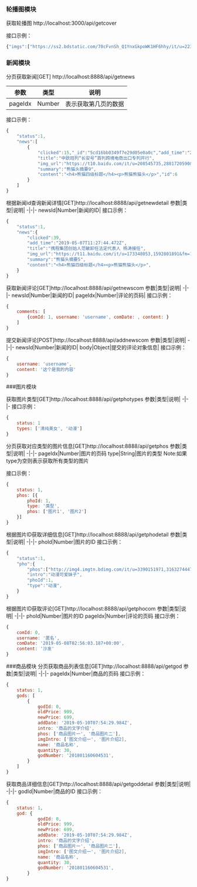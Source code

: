 ### 轮播图模块


获取轮播图 http://localhost:3000/api/getcover

接口示例：
```javascript
{"imgs":["https://ss2.bdstatic.com/70cFvnSh_Q1YnxGkpoWK1HF6hhy/it/u=2237275641,3286268943&fm=26&gp=0.jpg"}
```

### 新闻模块
分页获取新闻[GET]  http://localhost:8888/api/getnews

 参数|类型|说明|
 -|-|- 
pageIdx|Number|表示获取第几页的数据|
接口示例：

```javascript
{
    "status":1,
    "news":[
        {
            "clicked":15,"_id":"5cd16bb0349f7e29d05e0a0c","add_time":"2019-05-07T11:27:44.472Z",
            "title":"中欧班列“长安号”首列跨境电商出口专列开行",
            "img_url":"https://t10.baidu.com/it/u=208545735,2881720590&fm=173&app=49&f=JPEG?w=218&h=146&s=8EF04D96EA9010C8520699F50300F021",
            "summary":"熊猫头摘要9",
            "content":"<h4>熊猫四级标题</h4><p>熊猫熊猫头</p>","id":6
        }
    ]
}
```

根据新闻id查询新闻详情[GET]http://localhost:8888/api/getnewdetail
参数|类型|说明|
 -|-|- 
newsId|Number|新闻的ID|
接口示例：
```javascript
{
    "status":1,
    "news":{
        "clicked":39,
        "add_time":"2019-05-07T11:27:44.472Z",
        "title":"携程集团创始人范敏卸任法定代表人 杨涛接任",
        "img_url":"https://t11.baidu.com/it/u=173348053,1592801891&fm=173&app=49&f=PNG?w=218&h=146&s=5A52C8125D787C090EE5E0DA030050B3",
        "summary":"熊猫头摘要5",
        "content":"<h4>熊猫四级标题</h4><p>熊猫熊猫头</p>",
    }
}
```

获取新闻评论[GET]http://localhost:8888/api/getnewscom
参数|类型|说明|
 -|-|- 
newsId|Number|新闻的ID|
pageIdx|Number|评论的页码|
接口示例：
```javascript
{
    comments: [
        {comId: 1, username: 'username', comDate: , content: }
    ]
}
```

提交新闻评论[POST]http://localhost:8888/api/addnewscom
参数|类型|说明|
 -|-|- 
newsId|Number|新闻的ID|
body|Object|提交的评论对象信息|
接口示例：
```javascript
{
    username: 'username',
    content: '这个是我的内容'
}
```

###图片模块

获取图片类型[GET]http://localhost:8888/api/getphotypes
参数|类型|说明|
 -|-|- 
接口示例：
```javascript
{
    status: 1
    types: ['清纯美女', '动漫']
}
```

分页获取对应类型的图片信息[GET]http://localhost:8888/api/getphos
参数|类型|说明|
 -|-|- 
 pageIdx|Number|图片的页码
 type|String|图片的类型
 Note:如果type为空则表示获取所有类型的图片

接口示例：
```javascript
{
    status: 1,
    phos: [{
        phoId: 1,
        type: '类型',
        phos: ['图片1', '图片2']
    }]
}
```

根据图片ID获取详细信息[GET]http://localhost:8888/api/getphodetail
参数|类型|说明|
 -|-|- 
 phoId|Number|图片的ID
接口示例：
```javascript
{
    "status":1,
    "pho":{
        "phos":["http://img4.imgtn.bdimg.com/it/u=3390151971,3163274447&fm=26&gp=0.jpg","http://img1.imgtn.bdimg.com/it/u=3236158123,3686147926&fm=26&gp=0.jpg2","http://img4.imgtn.bdimg.com/it/u=2465494204,1178502384&fm=26&gp=0.jpg"],
        "intro":"动漫可爱妹子",
        "phoId":1,
        "type":"动漫",
    }
}
```


根据图片ID获取评论[GET]http://localhost:8888/api/getphocom
参数|类型|说明|
 -|-|- 
 phoId|Number|图片的ID
 pageIdx|Number|评论的页码
接口示例：
```javascript
{
    comId: 0,
    username: '匿名',
    comDate: '2019-05-08T02:56:03.187+00:00',
    content: '沙发'
}
```

###商品模块
分页获取商品列表信息[GET]http://localhost:8888/api/getgod
参数|类型|说明|
 -|-|- 
 pageIdx|Number|商品的页码
接口示例：
```javascript
{
    status: 1,
    gods: [
        {
            godId: 0,
            oldPrice: 999,
            newPrice: 699,
            addDate: '2019-05-10T07:54:29.984Z',
            intro: '商品的文字介绍',
            phos: ['商品图片一', '商品图片二'],
            imgIntro: ['图文介绍一', '图片介绍2],
            name: '商品名称',
            quantity: 30,
            godNumber: '201801160604531',
        }
    ]
}
```

获取商品详细信息[GET]http://localhost:8888/api/getgoddetail
参数|类型|说明|
 -|-|- 
 godId|Number|商品的ID
接口示例：
```javascript
{
    status: 1,
    god: {
            godId: 0,
            oldPrice: 999,
            newPrice: 699,
            addDate: '2019-05-10T07:54:29.984Z',
            intro: '商品的文字介绍',
            phos: ['商品图片一', '商品图片二'],
            imgIntro: ['图文介绍一', '图片介绍2],
            name: '商品名称',
            quantity: 30,
            godNumber: '201801160604531',
        }
}

```









